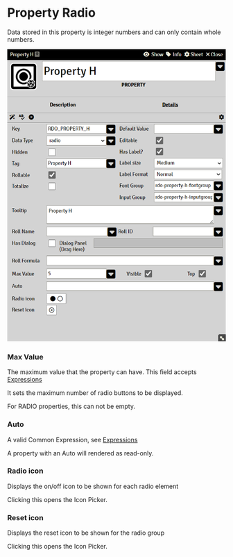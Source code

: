 # Property Radio

Data stored in this property is integer numbers and can only contain whole numbers.

![](./resources/property_radio_basic.png)

### Max Value

The maximum value that the property can have. This field accepts [Expressions](sandbox_expressions.md)

It sets the maximum number of radio buttons to be displayed.

For RADIO properties, this can not be empty.

### Auto

A valid Common Expression, see [Expressions](sandbox_expressions.md)

A property with an Auto will rendered as read-only.

### Radio icon

Displays the on/off icon to be shown for each radio element

Clicking this opens the Icon Picker. 

### Reset icon

Displays the reset icon to be shown for the radio group

Clicking this opens the Icon Picker. 
